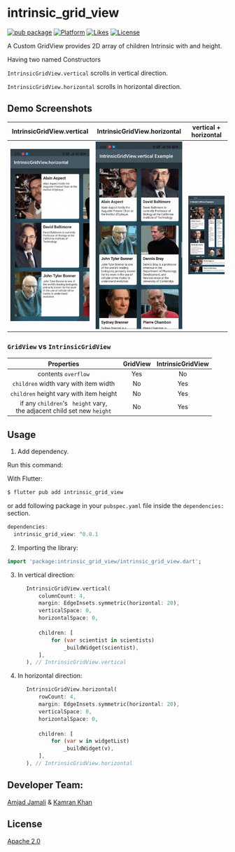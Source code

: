 # intrinsic_grid_view

[![pub package](https://img.shields.io/pub/v/intrinsic_grid_view.svg)](https://pub.dartlang.org/packages/intrinsic_grid_view)
[![Platform](https://img.shields.io/badge/platform-flutter-blue.svg)](https://flutter.dev)
[![Likes](https://badges.bar/intrinsic_grid_view/likes)](https://pub.dev/packages/intrinsic_grid_view/score)
[![License](https://img.shields.io/badge/License-Apache%202.0-blue.svg)](https://opensource.org/licenses/Apache-2.0)

A Custom GridView provides 2D array of children Intrinsic with and height.

Having two named Constructors

`IntrinsicGridView.vertical` scrolls in vertical direction.

`IntrinsicGridView.horizontal` scrolls in horizontal direction.

## Demo Screenshots
IntrinsicGridView.vertical     | IntrinsicGridView.horizontal  | vertical + horizontal
:-----------------------------:|:-----------------------------:|:-----------------------:
<img width="280px" src="screenshots/horizontal_demo.gif?raw=true">|<img width="280px" src="screenshots/vertical_demo.gif?raw=true">|<img width="280px" src="screenshots/mix_demo.gif?raw=true">


### `GridView` vs `IntrinsicGridView`
Properties                                                                        | GridView      |  IntrinsicGridView
:--------------------------------------------------------------------------------:|:-------------:|:--------------------:
 contents `overflow`                                                              | Yes           | No
 `children` width vary  with item width                                           | No            | Yes
 `children` height vary  with item height                                         | No            | Yes
 if any `children`'s ` height` vary,<br>the adjacent child set new `height`       | No            | Yes


## Usage

1. Add dependency.

Run this command:

With Flutter:

```dart
$ flutter pub add intrinsic_grid_view
```

or add following package in your `pubspec.yaml` file inside the `dependencies:` section.
```dart
dependencies:
  intrinsic_grid_view: ^0.0.1
```
2. Importing the library:

```dart
import 'package:intrinsic_grid_view/intrinsic_grid_view.dart';
```

3. In vertical direction:

```dart
      IntrinsicGridView.vertical(
          columnCount: 4,
          margin: EdgeInsets.symmetric(horizontal: 20),
          verticalSpace: 0,
          horizontalSpace: 0,

          children: [
              for (var scientist in scientists)
                  _buildWidget(scientist),
          ],
      ), // IntrinsicGridView.vertical
```


4. In horizontal direction:

```dart
      IntrinsicGridView.horizontal(
          rowCount: 4,
          margin: EdgeInsets.symmetric(horizontal: 20),
          verticalSpace: 0,
          horizontalSpace: 0,

          children: [
              for (var w in widgetList)
                  _buildWidget(v),
          ],
      ), // IntrinsicGridView.horizontal
```


## Developer Team:
[Amjad Jamali](https://github.com/amjadjamali06) & [Kamran Khan](https://github.com/kamran8545)

## License
[Apache 2.0](https://opensource.org/licenses/Apache-2.0)


